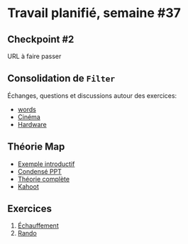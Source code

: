 # Travail planifié, semaine #37

## Checkpoint #2
URL à faire passer

## Consolidation de `Filter`
Échanges, questions et discussions autour des exercices:
- [words](../exos/words/)
- [Cinéma](../exos/cinema/)
- [Hardware](../exos/hardware/)

## Théorie Map 
- [Exemple introductif](../supports/source/03-MapIntro.md)
- [Condensé PPT](../supports/source/03-Map.pptx)
- [Théorie complète](../supports/source/03a-Map.md)
- [Kahoot](https:/create.kahoot.it/share/03-map/1c5c732d-0506-412e-a923-fa261effdfcc)

## Exercices
1. [Échauffement](../exos/mib-map)
2. [Rando](../exos/rando/)
